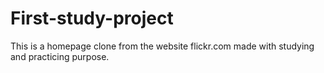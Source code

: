 # First-study-project
This is a homepage clone from the website flickr.com made with studying and practicing purpose.
